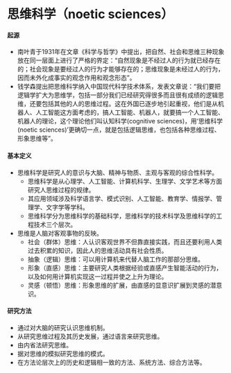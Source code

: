 # 思维科学（noetic sciences）

#### 起源

- 南叶青于1931年在文章《科学与哲学》中提出，把自然、社会和思维三种现象放在同一层面上进行了严格的界定：“自然现象是不经过人的行为就已经存在的；社会现象是要经过人的行为才能够存在的；思维现象是未经过人的行为，因而未外化成事实的观念作用和观念形态”。
- 钱学森提出把思维科学纳入中国现代科学技术体系，发表文章说：“我们要把逻辑学扩大为思维学，包括一部分我们已经研究得很多而且很有成绩的逻辑思维，还要包括其他的人的思维过程。这在外国已逐步地引起重视，他们是从机器人、人工智能这方面考虑的，搞人工智能、机器人，就要搞一个人工智能、机器人的理论，这个理论他们叫认知科学(cognitive sciences)，用‘思维科学(noetic sciences)’更确切一点，就是包括逻辑思维，也包括各种思维过程、形象思维等”。

#### 基本定义

- 思维科学是研究人的意识与大脑、精神与物质、主观与客观的综合性科学。
  - 思维科学是从心理学、人工智能、计算机科学、生理学、文学艺术等方面研究人思维过程的规律。
  - 其应用领域涉及科学语言学、模式识别、人工智能、教育学、情报学、管理学、文字学等学科。
  - 思维科学分为思维科学的基础科学，思维科学的技术科学及思维科学的工程技术三个层次。
- 思维是人脑对客观事物的反映。
  - 社会（群体）思维：人认识客观世界不但靠直接实践，而且还要利用人类过去积累的知识，因此人的思维活动具有社会性质。
  - 抽象（逻辑）思维：可以用计算机来代替人脑工作的那部分思维。
  - 形象（直感）思维：主要研究人类根据经验或直感产生智能活动的行为，以及如何用计算机实现这一过程并使之上升为理论。
  - 灵感（顿悟）思维：形象思维的扩展，由直感的显意识扩展到灵感的潜意识。

#### 研究方法

- 通过对大脑的研究认识思维机制。
- 从研究思维过程及其历史发展，通过语言来研究思维。
- 由内省法研究思维。
- 据对思维的模拟研究思维的模式。
- 在方法论层次上的历史和逻辑相一致的方法、系统方法、综合方法等。